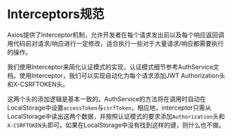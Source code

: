 # Interceptors规范

Axios提供了Interceptor机制，允许开发者在每个请求发出前以及每个响应返回调用代码前对请求/响应进行一定修改，适合执行一些对于大量请求/响应都需要执行的操作。

我们使用Interceptor来简化认证模式的实现，认证模式细节参考AuthService文档。使用Interceptor，我们可以实现自动化为每个请求添加JWT Authorization头和X-CSRFTOKEN头。

这两个头的添加逻辑是基本一致的。AuthService的方法将在调用时自动在LocalStorage中设置`accessToken`与`csrfToken`，相应地，interceptor只需从LocalStorage中读出这两个数据，并按照认证模式的要求添加`Authorization`头和`X-CSRFTOKEN`头即可。如果在LocalStorage中没有找到这样的键，则什么也不做。
